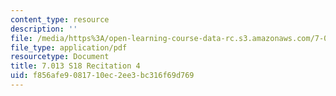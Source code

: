 ```yaml
---
content_type: resource
description: ''
file: /media/https%3A/open-learning-course-data-rc.s3.amazonaws.com/7-013-introductory-biology-spring-2018/f856afe9081710ec2ee3bc316f69d769_MIT7_013s18R4Q.pdf
file_type: application/pdf
resourcetype: Document
title: 7.013 S18 Recitation 4
uid: f856afe9-0817-10ec-2ee3-bc316f69d769
---
```

